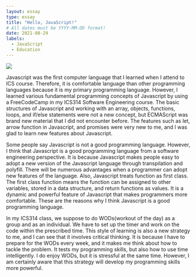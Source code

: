 ```yaml
---
layout: essay
type: essay
title: "Hello, JavaScript!"
# All dates must be YYYY-MM-DD format!
date: 2021-08-29
labels:
  - JavaScript
  - Education
---
```


<img class="ui centered image large rounded" src="{{ site.baseurl }}/images/javascript_image.png">


Javascript was the first computer language that I learned when I attend to ICS course. Therefore, it is comfortable language than other programming languages because it is my primary programming language. However, I learned various fundamental programming concepts of Javascript by using a FreeCodeCamp in my ICS314 Software Engineering course. The basic structures of Javascript and working with an array, objects, functions, loops, and if/else statements were not a new concept, but  ECMAScript was brand new material that I did not encounter before. The features such as let, arrow function in Javascript, and promises were very new to me, and I was glad to learn new features about Javascript.


Some people say Javascript is not a good programming language. However, I think that Javascript is a good programming language from a software engineering perspective. It is because Javascript makes people easy to adopt a new version of the Javascript language through transpilation and polyfill. There will be numerous advantages when a programmer can adopt new features of the language. Also, Javascript treats function as first class. The first class function means the function can be assigned to other variables, stored in a data structure, and return functions as values. It is a dynamic and powerful feature of Javascript that makes programmers more comfortable. These are the reasons why I think Javascript is a good programming language.



In my ICS314 class, we suppose to do WODs(workout of the day) as a group and as an individual. We have to set up the timer and work on the code within the prescribed time. This style of learning is also a new strategy to me, and I can see that it involves critical thinking. It is because I have to prepare for the WODs every week, and it makes me think about how to tackle the problem. It tests my programming skills, but also how to use time intelligently. I do enjoy WODs, but it is stressful at the same time. However, I am certainly aware that this strategy will develop my programming skills more powerful.










